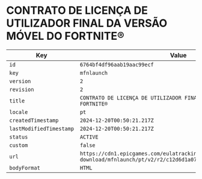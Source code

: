 # CONTRATO DE LICENÇA DE UTILIZADOR FINAL DA VERSÃO MÓVEL DO FORTNITE®

| Key | Value |
| --- | ----- |
| `id` | `6764bf4df96aab19aac99ecf` |
| `key` | `mfnlaunch` |
| `version` | `2` |
| `revision` | `2` |
| `title` | `CONTRATO DE LICENÇA DE UTILIZADOR FINAL DA VERSÃO MÓVEL DO FORTNITE®` |
| `locale` | `pt` |
| `createdTimestamp` | `2024-12-20T00:50:21.217Z` |
| `lastModifiedTimestamp` | `2024-12-20T00:50:21.217Z` |
| `status` | `ACTIVE` |
| `custom` | `false` |
| `url` | `https://cdn1.epicgames.com/eulatracking-download/mfnlaunch/pt/v2/r2/c12d6d1a07a8f035daf16ef6821c8aa7.pdf` |
| `bodyFormat` | `HTML` |
